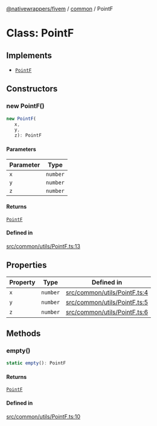 [@nativewrappers/fivem](../../README.md) / [common](../README.md) / PointF

# Class: PointF

## Implements

- [`PointF`](PointF.md)

## Constructors

### new PointF()

```ts
new PointF(
   x, 
   y, 
   z): PointF
```

#### Parameters

| Parameter | Type |
| ------ | ------ |
| `x` | `number` |
| `y` | `number` |
| `z` | `number` |

#### Returns

[`PointF`](PointF.md)

#### Defined in

[src/common/utils/PointF.ts:13](https://github.com/nativewrappers/fivem/blob/2d4fa96d0a81695a673fe4c595d3abfefbf554a5/src/common/utils/PointF.ts#L13)

## Properties

| Property | Type | Defined in |
| ------ | ------ | ------ |
| `x` | `number` | [src/common/utils/PointF.ts:4](https://github.com/nativewrappers/fivem/blob/2d4fa96d0a81695a673fe4c595d3abfefbf554a5/src/common/utils/PointF.ts#L4) |
| `y` | `number` | [src/common/utils/PointF.ts:5](https://github.com/nativewrappers/fivem/blob/2d4fa96d0a81695a673fe4c595d3abfefbf554a5/src/common/utils/PointF.ts#L5) |
| `z` | `number` | [src/common/utils/PointF.ts:6](https://github.com/nativewrappers/fivem/blob/2d4fa96d0a81695a673fe4c595d3abfefbf554a5/src/common/utils/PointF.ts#L6) |

## Methods

### empty()

```ts
static empty(): PointF
```

#### Returns

[`PointF`](PointF.md)

#### Defined in

[src/common/utils/PointF.ts:10](https://github.com/nativewrappers/fivem/blob/2d4fa96d0a81695a673fe4c595d3abfefbf554a5/src/common/utils/PointF.ts#L10)
